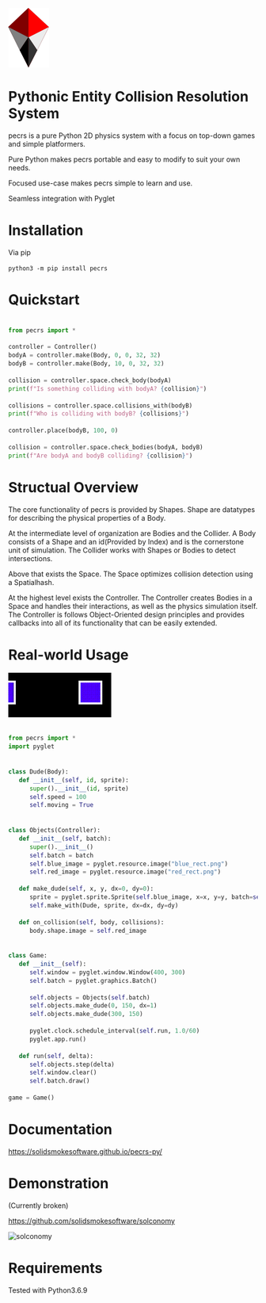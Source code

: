 ![logo](https://raw.githubusercontent.com/solidsmokesoftware/pecrs-py/master/logo.png)

# Pythonic Entity Collision Resolution System

pecrs is a pure Python 2D physics system with a focus on top-down games and simple platformers. 

Pure Python makes pecrs portable and easy to modify to suit your own needs.

Focused use-case makes pecrs simple to learn and use.

Seamless integration with Pyglet

# Installation

Via pip

`python3 -m pip install pecrs`

# Quickstart
```python

from pecrs import *

controller = Controller()
bodyA = controller.make(Body, 0, 0, 32, 32)
bodyB = controller.make(Body, 10, 0, 32, 32)

collision = controller.space.check_body(bodyA)
print(f"Is something colliding with bodyA? {collision}")

collisions = controller.space.collisions_with(bodyB)
print(f"Who is colliding with bodyB? {collisions}")

controller.place(bodyB, 100, 0)

collision = controller.space.check_bodies(bodyA, bodyB)
print(f"Are bodyA and bodyB colliding? {collision}")
```

# Structual Overview

The core functionality of pecrs is provided by Shapes. Shape are datatypes for describing the physical properties of a Body. 

At the intermediate level of organization are Bodies and the Collider. A Body consists of a Shape and an id(Provided by Index) and is the cornerstone unit of simulation. The Collider works with Shapes or Bodies to detect intersections.

Above that exists the Space. The Space optimizes collision detection using a Spatialhash.

At the highest level exists the Controller. The Controller creates Bodies in a Space and handles their interactions, as well as the physics simulation itself. The Controller is follows Object-Oriented design principles and provides callbacks into all of its functionality that can be easily extended. 

# Real-world Usage

![demo](https://raw.githubusercontent.com/solidsmokesoftware/pecrs-py/master/pyglet_demo.gif)

```python

from pecrs import *
import pyglet


class Dude(Body):
   def __init__(self, id, sprite):
      super().__init__(id, sprite)
      self.speed = 100
      self.moving = True


class Objects(Controller):
   def __init__(self, batch):
      super().__init__()
      self.batch = batch
      self.blue_image = pyglet.resource.image("blue_rect.png")
      self.red_image = pyglet.resource.image("red_rect.png")

   def make_dude(self, x, y, dx=0, dy=0):
      sprite = pyglet.sprite.Sprite(self.blue_image, x=x, y=y, batch=self.batch)
      self.make_with(Dude, sprite, dx=dx, dy=dy)

   def on_collision(self, body, collisions):
      body.shape.image = self.red_image
      

class Game:
   def __init__(self):
      self.window = pyglet.window.Window(400, 300)
      self.batch = pyglet.graphics.Batch()

      self.objects = Objects(self.batch)
      self.objects.make_dude(0, 150, dx=1)
      self.objects.make_dude(300, 150)

      pyglet.clock.schedule_interval(self.run, 1.0/60)
      pyglet.app.run()

   def run(self, delta):
      self.objects.step(delta)
      self.window.clear()
      self.batch.draw()

game = Game()
```

# Documentation

https://solidsmokesoftware.github.io/pecrs-py/

# Demonstration

(Currently broken)

https://github.com/solidsmokesoftware/solconomy

![solconomy](https://camo.githubusercontent.com/de20b3b2014d20a8746f7346e777e323586d5a35/68747470733a2f2f692e696d6775722e636f6d2f566277677664372e706e67)

# Requirements

Tested with Python3.6.9
